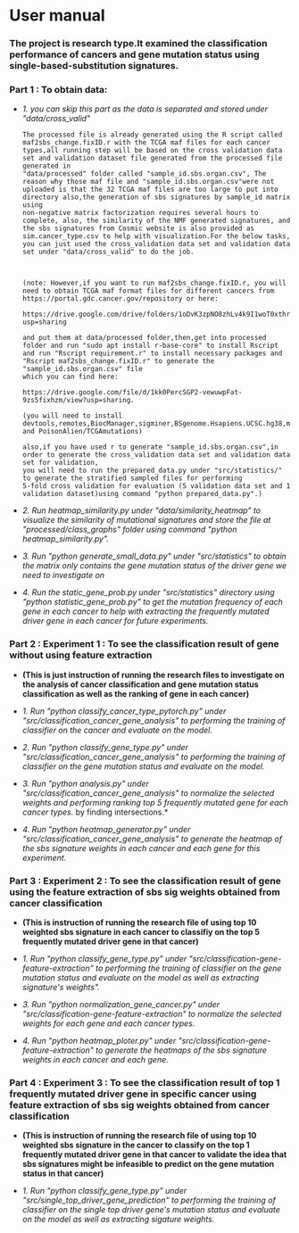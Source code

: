 # User manual 

### The project is research type.It examined the classification performance of cancers and gene mutation status using single-based-substitution signatures.

### Part 1 : To obtain data:

* *1. you can skip this part as the data is separated and stored under "data/cross_valid"*
   

      The processed file is already generated using the R script called maf2sbs_change.fixID.r with the TCGA maf files for each cancer types,all running step will be based on the cross validation data set and validation dataset file generated from the processed file generated in 
      "data/processed" folder called "sample_id.sbs.organ.csv", The reason why those maf file and "sample_id.sbs.organ.csv"were not uploaded is that the 32 TCGA maf files are too large to put into directory also,the generation of sbs signatures by sample_id matrix using 
      non-negative matrix factorization requires several hours to complete, also, the similarity of the NMF generated signatures, and the sbs signatures from Cosmic website is also provided as sim.cancer_type.csv to help with visualization.For the below tasks, 
      you can just used the cross_validation data set and validation data set under "data/cross_valid" to do the job.



      (note: However,if you want to run maf2sbs_change.fixID.r, you will need to obtain TCGA maf format files for different cancers from https://portal.gdc.cancer.gov/repository or here:
   
      https://drive.google.com/drive/folders/1oDvK3zpNO8zhLv4k9I1woT0xthrKGdAW?usp=sharing
   
      and put them at data/processed folder,then,get into processed folder and run "sudo apt install r-base-core" to install Rscript and run "Rscript requirement.r" to install necessary packages and "Rscript maf2sbs_change.fixID.r" to generate the "sample_id.sbs.organ.csv" file 
      which you can find here:
   
      https://drive.google.com/file/d/1kk0PercSGP2-vewuwpFat-9zs5fixhzm/view?usp=sharing.
   
      (you will need to install devtools,remotes,BiocManager,sigminer,BSgenome.Hsapiens.UCSC.hg38,maftools and PoisonAlien/TCGAmutations)
      
      also,if you have used r to generate "sample_id.sbs.organ.csv",in order to generate the cross_validation data set and validation data set for validation, 
      you will need to run the prepared_data.py under "src/statistics/" to generate the stratified sampled files for performing 
      5-fold cross validation for evaluation (5 validation data set and 1 validation dataset)using command "python prepared_data.py".)

* *2. Run heatmap_similarity.py under "data/similarity_heatmap" to visualize the similarity of mutational signatures and store the file at "processed/class_graphs" folder using command "python heatmap_similarity.py".*

   
* *3. Run "python generate_small_data.py" under "src/statistics" to obtain the matrix only contains the gene mutation status of the driver gene we need to investigate on*


* *4. Run the static_gene_prob.py under "src/statistics" directory using "python statistic_gene_prob.py" to get the mutation frequency of each gene in each cancer to help with extracting the frequently mutated driver gene in each cancer for future experiments.* 



### Part 2 : Experiment 1 : To see the classification result of gene without using feature extraction

- **(This is just instruction of running the research files to investigate on the analysis of cancer classification and gene mutation status classification as well as the ranking of gene in each cancer)**
 
* *1. Run "python classify_cancer_type_pytorch.py" under "src/classification_cancer_gene_analysis" to performing the training of classifier on 
   the cancer and evaluate on the model.*
  
   
* *2. Run "python classify_gene_type.py" under "src/classification_cancer_gene_analysis" to performing the training of classifier on 
   the gene mutation status and evaluate on the model.*
  
   
* *3. Run "python analysis.py" under "src/classification_cancer_gene_analysis" to normalize the selected weights and performing ranking top 5 frequently mutated gene for each cancer types.*
   by finding intersections.*
  

* *4. Run "python heatmap_generator.py" under "src/classification_cancer_gene_analysis" to generate the heatmap of the sbs signature weights in each cancer and each gene for this experiment.*
   
   


   
### Part 3 : Experiment 2 : To see the classification result of gene using the feature extraction of sbs sig weights obtained from cancer classification

- **(This is instruction of running the research file of using top 10 weighted sbs signature in each cancer to classifiy on the top 5 frequently mutated driver gene in that cancer)**

* *1. Run "python classify_gene_type.py" under "src/classification-gene-feature-extraction" to performing the training of classifier on 
   the gene mutation status and evaluate on the model as well as extracting signature's weights".*
  
   
* *3. Run "python normalization_gene_cancer.py" under "src/classification-gene-feature-extraction" to normalize the selected weights for each gene and each cancer types.*


* *4. Run "python heatmap_ploter.py" under "src/classification-gene-feature-extraction" to generate the heatmaps of the sbs signature weights in each cancer and each gene.*



   


### Part 4 : Experiment 3 : To see the classification result of top 1 frequently mutated driver gene in specific cancer using feature extraction of sbs sig weights obtained from cancer classification

- **(This is instruction of running the research file of using top 10 weighted sbs signature in the cancer to classify on the top 1 frequently mutated driver gene in that cancer to validate the idea that sbs signatures might be infeasible to predict on the gene mutation status in that cancer)** 


* *1. Run "python classify_gene_type.py" under "src/single_top_driver_gene_prediction" to performing the training of classifier on 
   the single top driver gene's mutation status and evaluate on the model as well as extracting sigature weights.*
   

